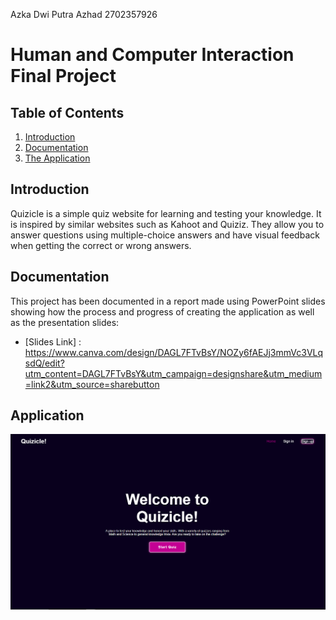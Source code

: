 Azka Dwi Putra Azhad 2702357926

# Human and Computer Interaction Final Project

## Table of Contents
1. [Introduction](#introduction)
2. [Documentation](#documentation)
3. [The Application](#application)

## Introduction
Quizicle is a simple quiz website for learning and testing your knowledge. It is inspired by similar websites such as Kahoot and Quiziz. They allow you to answer questions using multiple-choice answers and have visual feedback when getting the correct or wrong answers.

## Documentation
This project has been documented in a report made using PowerPoint slides showing how the process and progress of creating the application as well as the presentation slides:

- [Slides Link] : https://www.canva.com/design/DAGL7FTvBsY/NOZy6fAEJj3mmVc3VLqsdQ/edit?utm_content=DAGL7FTvBsY&utm_campaign=designshare&utm_medium=link2&utm_source=sharebutton

## Application 

![Application Screenshot](AppScreenShot.PNG)
